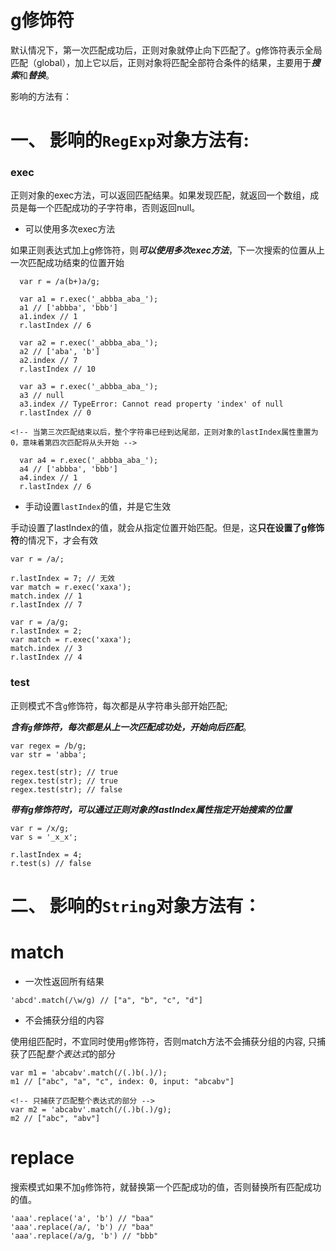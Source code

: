 g修饰符
=========

默认情况下，第一次匹配成功后，正则对象就停止向下匹配了。g修饰符表示全局匹配（global），加上它以后，正则对象将匹配全部符合条件的结果，主要用于***搜索***和***替换***。

影响的方法有：

# 一、 影响的`RegExp`对象方法有:

### exec 

正则对象的exec方法，可以返回匹配结果。如果发现匹配，就返回一个数组，成员是每一个匹配成功的子字符串，否则返回null。

- 可以使用多次exec方法

如果正则表达式加上g修饰符，则***可以使用多次exec方法***，下一次搜索的位置从上一次匹配成功结束的位置开始

```
  var r = /a(b+)a/g;

  var a1 = r.exec('_abbba_aba_');
  a1 // ['abbba', 'bbb']
  a1.index // 1
  r.lastIndex // 6

  var a2 = r.exec('_abbba_aba_');
  a2 // ['aba', 'b']
  a2.index // 7
  r.lastIndex // 10

  var a3 = r.exec('_abbba_aba_');
  a3 // null
  a3.index // TypeError: Cannot read property 'index' of null
  r.lastIndex // 0

<!-- 当第三次匹配结束以后，整个字符串已经到达尾部，正则对象的lastIndex属性重置为0，意味着第四次匹配将从头开始 -->

  var a4 = r.exec('_abbba_aba_');
  a4 // ['abbba', 'bbb']
  a4.index // 1
  r.lastIndex // 6

```

- 手动设置`lastIndex`的值，并是它生效

手动设置了lastIndex的值，就会从指定位置开始匹配。但是，这**只在设置了g修饰符**的情况下，才会有效

```
var r = /a/;

r.lastIndex = 7; // 无效
var match = r.exec('xaxa');
match.index // 1
r.lastIndex // 7

```


```
var r = /a/g;
r.lastIndex = 2;
var match = r.exec('xaxa');
match.index // 3
r.lastIndex // 4
```

### test

正则模式不含`g`修饰符，每次都是从字符串头部开始匹配; 

***含有`g`修饰符，每次都是从上一次匹配成功处，开始向后匹配***。

```
var regex = /b/g;
var str = 'abba';

regex.test(str); // true
regex.test(str); // true
regex.test(str); // false
```

***带有g修饰符时，可以通过正则对象的lastIndex属性指定开始搜索的位置***

```
var r = /x/g;
var s = '_x_x';

r.lastIndex = 4;
r.test(s) // false
```

# 二、 影响的`String`对象方法有：


# match

- 一次性返回所有结果

```
'abcd'.match(/\w/g) // ["a", "b", "c", "d"]
```

- 不会捕获分组的内容

使用组匹配时，不宜同时使用`g`修饰符，否则match方法不会捕获分组的内容, 只捕获了匹配*整个表达式*的部分

```
var m1 = 'abcabv'.match(/(.)b(.)/);
m1 // ["abc", "a", "c", index: 0, input: "abcabv"]

<!-- 只捕获了匹配整个表达式的部分 -->
var m2 = 'abcabv'.match(/(.)b(.)/g);
m2 // ["abc", "abv"]
```

# replace

搜索模式如果不加`g`修饰符，就替换第一个匹配成功的值，否则替换所有匹配成功的值。

```
'aaa'.replace('a', 'b') // "baa"
'aaa'.replace(/a/, 'b') // "baa"
'aaa'.replace(/a/g, 'b') // "bbb"
```